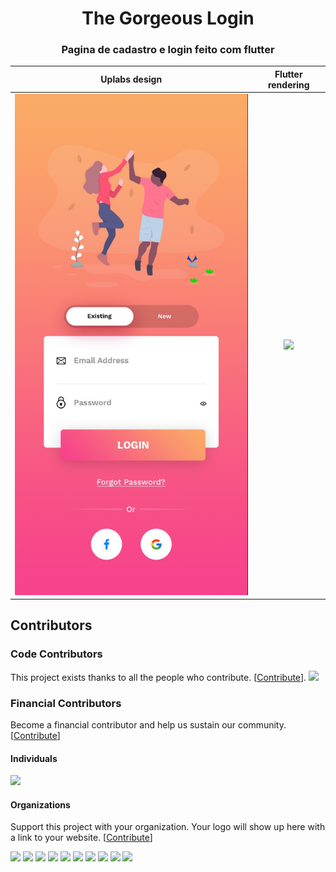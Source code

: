 <h1 align="center">The Gorgeous Login</h1>

<h3 align="center">
  Pagina de cadastro e login feito com flutter
</h3>

Uplabs design        |  Flutter rendering
:-------------------------:|:-------------------------:
![original-design](./github/template.jpg)  |   ![](./github/login.gif)

## Contributors

### Code Contributors

This project exists thanks to all the people who contribute. [[Contribute](CONTRIBUTING.md)].
<a href="https://github.com/huextrat/TheGorgeousLogin/graphs/contributors"><img src="https://opencollective.com/TheGorgeousLogin/contributors.svg?width=890&button=false" /></a>

### Financial Contributors

Become a financial contributor and help us sustain our community. [[Contribute](https://opencollective.com/TheGorgeousLogin/contribute)]

#### Individuals

<a href="https://opencollective.com/TheGorgeousLogin"><img src="https://opencollective.com/TheGorgeousLogin/individuals.svg?width=890"></a>

#### Organizations

Support this project with your organization. Your logo will show up here with a link to your website. [[Contribute](https://opencollective.com/TheGorgeousLogin/contribute)]

<a href="https://opencollective.com/TheGorgeousLogin/organization/0/website"><img src="https://opencollective.com/TheGorgeousLogin/organization/0/avatar.svg"></a>
<a href="https://opencollective.com/TheGorgeousLogin/organization/1/website"><img src="https://opencollective.com/TheGorgeousLogin/organization/1/avatar.svg"></a>
<a href="https://opencollective.com/TheGorgeousLogin/organization/2/website"><img src="https://opencollective.com/TheGorgeousLogin/organization/2/avatar.svg"></a>
<a href="https://opencollective.com/TheGorgeousLogin/organization/3/website"><img src="https://opencollective.com/TheGorgeousLogin/organization/3/avatar.svg"></a>
<a href="https://opencollective.com/TheGorgeousLogin/organization/4/website"><img src="https://opencollective.com/TheGorgeousLogin/organization/4/avatar.svg"></a>
<a href="https://opencollective.com/TheGorgeousLogin/organization/5/website"><img src="https://opencollective.com/TheGorgeousLogin/organization/5/avatar.svg"></a>
<a href="https://opencollective.com/TheGorgeousLogin/organization/6/website"><img src="https://opencollective.com/TheGorgeousLogin/organization/6/avatar.svg"></a>
<a href="https://opencollective.com/TheGorgeousLogin/organization/7/website"><img src="https://opencollective.com/TheGorgeousLogin/organization/7/avatar.svg"></a>
<a href="https://opencollective.com/TheGorgeousLogin/organization/8/website"><img src="https://opencollective.com/TheGorgeousLogin/organization/8/avatar.svg"></a>
<a href="https://opencollective.com/TheGorgeousLogin/organization/9/website"><img src="https://opencollective.com/TheGorgeousLogin/organization/9/avatar.svg"></a>
